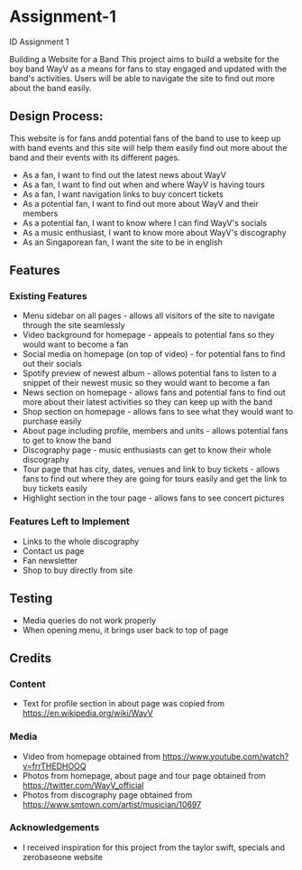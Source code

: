# Assignment-1
ID Assignment 1

Building a Website for a Band
This project aims to build a website for the boy band WayV as a means for fans to stay engaged and updated with the band's activities. Users will be able to navigate the site to find out more about the band easily. 

## Design Process:

This website is for fans andd potential fans of the band to use to keep up with band events and this site will help them easily find out more about the band and their events with its different pages.

- As a fan, I want to find out the latest news about WayV 
- As a fan, I want to find out when and where WayV is having tours
- As a fan, I want navigation links to buy concert tickets
- As a potential fan, I want to find out more about WayV and their members
- As a potential fan, I want to know where I can find WayV's socials
- As a music enthusiast, I want to know more about WayV's discography
- As an Singaporean fan, I want the site to be in english

## Features

### Existing Features
- Menu sidebar on all pages - allows all visitors of the site to navigate through the site seamlessly
- Video background for homepage - appeals to potential fans so they would want to become a fan
- Social media on homepage (on top of video) - for potential fans to find out their socials
- Spotify preview of newest album - allows potential fans to listen to a snippet of their newest music so they would want to become a fan
- News section on homepage - allows fans and potential fans to find out more about their latest activities so they can keep up with the band
- Shop section on homepage - allows fans to see what they would want to purchase easily 
- About page including profile, members and units - allows potential fans to get to know the band
- Discography page - music enthusiasts can get to know their whole discography 
- Tour page that has city, dates, venues and link to buy tickets - allows fans to find out where they are going for tours easily and get the link to buy tickets easily
- Highlight section in the tour page - allows fans to see concert pictures

### Features Left to Implement
- Links to the whole discography
- Contact us page
- Fan newsletter
- Shop to buy directly from site

## Testing
- Media queries do not work properly
- When opening menu, it brings user back to top of page

## Credits

### Content
- Text for profile section in about page was copied from https://en.wikipedia.org/wiki/WayV

### Media
- Video from homepage obtained from https://www.youtube.com/watch?v=frrTHEDHOOQ
- Photos from homepage, about page and tour page obtained from https://twitter.com/WayV_official
- Photos from discography page obtained from https://www.smtown.com/artist/musician/10697

### Acknowledgements
- I received inspiration for this project from the taylor swift, specials and zerobaseone website

